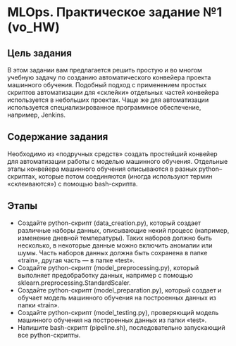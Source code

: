 #  MLOps. Практическое задание №1 (vo_HW)
## Цель задания
В этом задании вам предлагается решить простую и во многом учебную задачу по созданию автоматического конвейера проекта машинного обучения. Подобный подход с применением простых скриптов автоматизации для «склейки» отдельных частей конвейера используется в небольших проектах. Чаще же для автоматизации используется специализированное программное обеспечение, например, Jenkins.

## Содержание задания
Необходимо из «подручных средств» создать простейший конвейер для автоматизации работы с моделью машинного обучения. Отдельные этапы конвейера машинного обучения описываются в разных python–скриптах, которые потом соединяются (иногда используют термин «склеиваются») с помощью bash-скрипта.

## Этапы
- Создайте python-скрипт (data_creation.py), который создает различные наборы данных, описывающие некий процесс (например, изменение дневной температуры). Таких наборов должно быть несколько, в некоторые данные можно включить аномалии или шумы. Часть наборов данных должна быть сохранена в папке «train», другая часть — в папке «test».
- Создайте python-скрипт (model_preprocessing.py), который выполняет предобработку данных, например с помощью sklearn.preprocessing.StandardScaler.
- Создайте python-скрипт (model_preparation.py), который создает и обучает модель машинного обучения на построенных данных из папки «train».
- Создайте python-скрипт (model_testing.py), проверяющий модель машинного обучения на построенных данных из папки «test».
- Напишите bash-скрипт (pipeline.sh), последовательно запускающий все python-скрипты.
